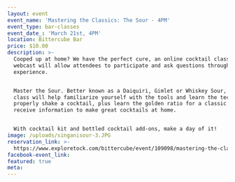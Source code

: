 ```yaml
---
layout: event
event_name: 'Mastering the Classics: The Sour - 4PM'
event_type: bar-classes
event_date_: 'March 21st, 4PM'
location: Bittercube Bar
price: $10.00
description: >-
  Cooped up at home? We have the perfect cure, an online cocktail class! The
  webcast will allow attendees to participate and ask questions throughout the
  experience.


  Master the Sour. Better known as a Daiquiri, Gimlet or Whiskey Sour, this
  class will help familiarize yourself with the tools and learn the technique to
  properly shake a cocktail, plus learn the golden ratio for a classic Sour and
  receive information to make great cocktails at home.


  With cocktail kit and bottled cocktail add-ons, make a day of it!
image: /uploads/singanisour-3.JPG
reservation_link: >-
  https://www.exploretock.com/bittercube/event/109098/mastering-the-classics-the-sour-online-experience-4pm
facebook-event_link:
featured: true
meta:
---
```


